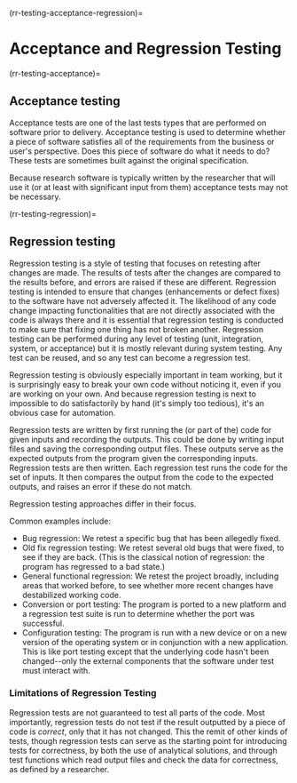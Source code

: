 (rr-testing-acceptance-regression)=
# Acceptance and Regression Testing

(rr-testing-acceptance)=
## Acceptance testing

Acceptance tests are one of the last tests types that are performed on software prior to delivery.
Acceptance testing is used to determine whether a piece of software satisfies all of the requirements from the business or user's perspective.
Does this piece of software do what it needs to do?
These tests are sometimes built against the original specification.

Because research software is typically written by the researcher that will use it (or at least with significant input from them) acceptance tests may not be necessary.

(rr-testing-regression)=
## Regression testing

Regression testing is a style of testing that focuses on retesting after changes are made.
The results of tests after the changes are compared to the results before, and errors are raised if these are different.
Regression testing is intended to ensure that changes (enhancements or defect fixes) to the software have not adversely affected it.
The likelihood of any code change impacting functionalities that are not directly associated with the code is always there and it is essential that regression testing is conducted to make sure that fixing one thing has not broken another.
Regression testing can be performed during any level of testing (unit, integration, system, or acceptance) but it is mostly relevant during system testing.
Any test can be reused, and so any test can become a regression test.

Regression testing is obviously especially important in team working, but it is surprisingly easy to break your own code without noticing it, even if you are working on your own.
And because regression testing is next to impossible to do satisfactorily by hand (it's simply too tedious), it's an obvious case for automation.

Regression tests are written by first running the (or part of the) code for given inputs and recording the outputs.
This could be done by writing input files and saving the corresponding output files.
These outputs serve as the expected outputs from the program given the corresponding inputs.
Regression tests are then written.
Each regression test runs the code for the set of inputs.
It then compares the output from the code to the expected outputs, and raises an error if these do not match.

Regression testing approaches differ in their focus.

Common examples include:
- Bug regression: We retest a specific bug that has been allegedly fixed.
- Old fix regression testing: We retest several old bugs that were fixed, to see if they are back. (This is the classical notion of regression: the program has regressed to a bad state.)
- General functional regression: We retest the project broadly, including areas that worked before, to see whether more recent changes have destabilized working code.
- Conversion or port testing: The program is ported to a new platform and a regression test suite is run to determine whether the port was successful.
- Configuration testing: The program is run with a new device or on a new version of the operating system or in conjunction with a new application.
This is like port testing except that the underlying code hasn't been changed--only the external components that the software under test must interact with.

### Limitations of Regression Testing

Regression tests are not guaranteed to test all parts of the code.
Most importantly, regression tests do not test if the result outputted by a piece of code is *correct*, only that it has not changed.
This the remit of other kinds of tests, though regression tests can serve as the starting point for introducing tests for correctness, by both the use of analytical solutions, and through test functions which read output files and check the data for correctness, as defined by a researcher.
